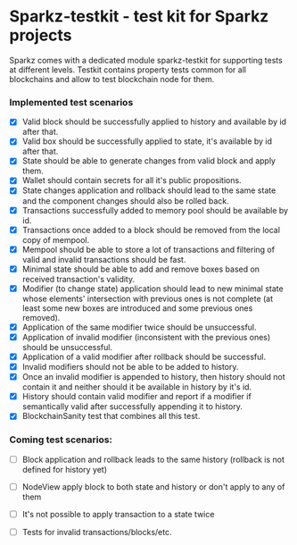 # Sparkz-testkit - test kit for Sparkz projects

Sparkz comes with a dedicated module sparkz-testkit for supporting tests at different levels.
Testkit contains property tests common for all blockchains and allow to test blockchain node for them.

### Implemented test scenarios
- [x] Valid block should be successfully applied to history and available by id after that.
- [x] Valid box should be successfully applied to state, it's available by id after that.
- [x] State should be able to generate changes from valid block and apply them.
- [x] Wallet should contain secrets for all it's public propositions.
- [x] State changes application and rollback should lead to the same state and the component changes should also be rolled back.
- [x] Transactions successfully added to memory pool should be available by id.
- [x] Transactions once added to a block should be removed from the local copy of mempool.
- [x] Mempool should be able to store a lot of transactions and filtering of valid and invalid transactions should be fast.
- [x] Minimal state should be able to add and remove boxes based on received transaction's validity.
- [x] Modifier (to change state) application should lead to new minimal state whose elements' intersection with previous ones is not complete (at least some new boxes are introduced and some previous ones removed).
- [x] Application of the same modifier twice should be unsuccessful.
- [x] Application of invalid modifier (inconsistent with the previous ones) should be unsuccessful.
- [x] Application of a valid modifier after rollback should be successful.
- [x] Invalid modifiers should not be able to be added to history.
- [x] Once an invalid modifier is appended to history, then history should not contain it and neither should it be available in history by it's id.
- [x] History should contain valid modifier and report if a modifier if semantically valid after successfully appending it to history.
- [x] BlockchainSanity test that combines all this test.

### Coming test scenarios:
- [ ] Block application and rollback leads to the same history (rollback is not defined for history yet)
- [ ] NodeView apply block to both state and history or don't apply to any of them
- [ ] It's not possible to apply transaction to a state twice
- [ ] Tests for invalid transactions/blocks/etc.


